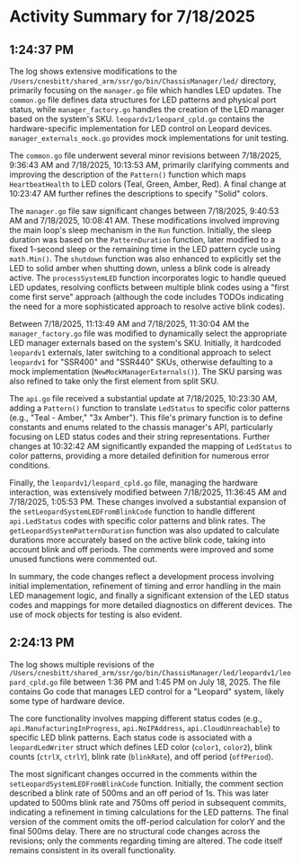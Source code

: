 # Activity Summary for 7/18/2025

## 1:24:37 PM
The log shows extensive modifications to the `/Users/cnesbitt/shared_arm/ssr/go/bin/ChassisManager/led/` directory, primarily focusing on the `manager.go` file which handles LED updates.  The `common.go` file defines data structures for LED patterns and physical port status, while `manager_factory.go` handles the creation of the LED manager based on the system's SKU.  `leopardv1/leopard_cpld.go` contains the hardware-specific implementation for LED control on Leopard devices.  `manager_externals_mock.go` provides mock implementations for unit testing.

The `common.go` file underwent several minor revisions between 7/18/2025, 9:36:43 AM and 7/18/2025, 10:13:53 AM, primarily clarifying comments and improving the description of the `Pattern()` function which maps `HeartbeatHealth` to LED colors (Teal, Green, Amber, Red).  A final change at 10:23:47 AM further refines the descriptions to specify "Solid" colors.

The `manager.go` file saw significant changes between 7/18/2025, 9:40:53 AM and 7/18/2025, 10:08:41 AM. These modifications involved improving the main loop's sleep mechanism in the `Run` function.  Initially, the sleep duration was based on the `PatternDuration` function, later modified to a fixed 1-second sleep or the remaining time in the LED pattern cycle using `math.Min()`.   The `shutdown` function was also enhanced to explicitly set the LED to solid amber when shutting down, unless a blink code is already active. The `processSystemLED` function incorporates logic to handle queued LED updates, resolving conflicts between multiple blink codes using a "first come first serve" approach (although the code includes TODOs indicating the need for a more sophisticated approach to resolve active blink codes).

Between 7/18/2025, 11:13:49 AM and 7/18/2025, 11:30:04 AM the `manager_factory.go` file was modified to dynamically select the appropriate LED manager externals based on the system's SKU.  Initially, it hardcoded `leopardv1` externals,  later switching to a conditional approach to select `leopardv1` for "SSR400" and "SSR440" SKUs,  otherwise defaulting to a mock implementation (`NewMockManagerExternals()`).  The SKU parsing was also refined to take only the first element from split SKU.

The `api.go` file received a substantial update at 7/18/2025, 10:23:30 AM, adding a `Pattern()` function to translate `LedStatus` to specific color patterns (e.g., "Teal - Amber," "3x Amber"). This file's primary function is to define constants and enums related to the chassis manager's API, particularly focusing on LED status codes and their string representations.  Further changes at 10:32:42 AM significantly expanded the mapping of `LedStatus` to color patterns, providing a more detailed definition for numerous error conditions.

Finally, the `leopardv1/leopard_cpld.go` file, managing the hardware interaction, was extensively modified between 7/18/2025, 11:36:45 AM and 7/18/2025, 1:05:53 PM. These changes involved a substantial expansion of the `setLeopardSystemLEDFromBlinkCode` function to handle different `api.LedStatus` codes with specific color patterns and blink rates. The `getLeopardSystemPatternDuration` function was also updated to calculate durations more accurately based on the active blink code, taking into account blink and off periods. The comments were improved and some unused functions were commented out.

In summary, the code changes reflect a development process involving initial implementation, refinement of timing and error handling in the main LED management logic, and finally a significant extension of the LED status codes and mappings for more detailed diagnostics on different devices.  The use of mock objects for testing is also evident.


## 2:24:13 PM
The log shows multiple revisions of the `/Users/cnesbitt/shared_arm/ssr/go/bin/ChassisManager/led/leopardv1/leopard_cpld.go` file between 1:36 PM and 1:45 PM on July 18, 2025.  The file contains Go code that manages LED control for a "Leopard" system, likely some type of hardware device.

The core functionality involves mapping different status codes (e.g., `api.ManufacturingInProgress`, `api.NoIPAddress`, `api.CloudUnreachable`) to specific LED blink patterns.  Each status code is associated with a `leopardLedWriter` struct which defines LED color (`color1`, `color2`), blink counts (`ctrlX`, `ctrlY`), blink rate (`blinkRate`), and off period (`offPeriod`).

The most significant changes occurred in the comments within the `setLeopardSystemLEDFromBlinkCode` function.  Initially, the comment section described a blink rate of 500ms and an off period of 1s. This was later updated to 500ms blink rate and 750ms off period in subsequent commits, indicating a refinement in timing calculations for the LED patterns.  The final version of the comment omits the off-period calculation for colorY and the final 500ms delay.  There are no structural code changes across the revisions; only the comments regarding timing are altered.  The code itself remains consistent in its overall functionality.
